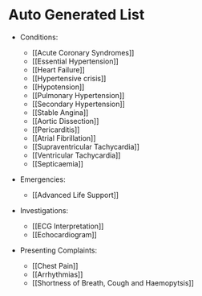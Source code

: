 # Auto Generated List
<!-- QueryToSerialize: list rows.file.link from "01 Disciplines" where  contains(Rotations, "[" + this.file.name + "](" + replace(this.file.folder + "/" + this.file.name + "." + this.file.ext, " ", "%20")   + ")") OR contains(Rotations, this.file.link) or contains(file.path,this.file.name) group by reverse(split(file.folder, "/"))[0] -->
<!-- SerializedQuery: list rows.file.link from "01 Disciplines" where  contains(Rotations, "[" + this.file.name + "](" + replace(this.file.folder + "/" + this.file.name + "." + this.file.ext, " ", "%20")   + ")") OR contains(Rotations, this.file.link) or contains(file.path,this.file.name) group by reverse(split(file.folder, "/"))[0] -->
- Conditions: 
    - [[Acute Coronary Syndromes]]
    - [[Essential Hypertension]]
    - [[Heart Failure]]
    - [[Hypertensive crisis]]
    - [[Hypotension]]
    - [[Pulmonary Hypertension]]
    - [[Secondary Hypertension]]
    - [[Stable Angina]]
    - [[Aortic Dissection]]
    - [[Pericarditis]]
    - [[Atrial Fibrillation]]
    - [[Supraventricular Tachycardia]]
    - [[Ventricular Tachycardia]]
    - [[Septicaemia]]

- Emergencies: 
    - [[Advanced Life Support]]

- Investigations: 
    - [[ECG Interpretation]]
    - [[Echocardiogram]]

- Presenting Complaints: 
    - [[Chest Pain]]
    - [[Arrhythmias]]
    - [[Shortness of Breath, Cough and Haemopytsis]]

<!-- SerializedQuery END -->
